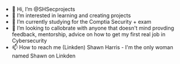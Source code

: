 - 👋 Hi, I’m @SHSecprojects
- 👀 I’m interested in learning and creating projects 
- 🌱 I’m currently studying for the Comptia Security + exam
- 💞️ I’m looking to callobrate with anyone that doesn't mind provding feedback, mentorship, advice on how to get my first real job in Cybersecurity
- 📫 How to reach me (Linkden) Shawn Harris - I'm the only woman named Shawn on Linkden 

<!---
SHSecprojects/SHSecprojects is a ✨ special ✨ repository because its `README.md` (this file) appears on your GitHub profile.
You can click the Preview link to take a look at your changes.
--->

